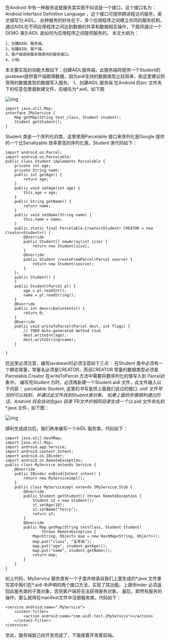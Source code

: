 在Android 中有一种服务说是服务其实倒不如说是一个接口，这个接口名为：Android Interface Definition Language ，这个接口可提供跨进程访问服务，英文缩写为:AIDL。
此种服务的好处在于，多个应用程序之间建立共同的服务机制，通过AIDL在不同应用程序之间达到数据的共享和数据相互操作，下面将通过一个DEMO 演示AIDL 是如何为应用程序之间提供服务的。
本文大纲为：
```  
1、创建AIDL 服务端。
2、创建AIDL 客户端。
3、客户端调用服务端提供的服务接口。
4、小结。
```
本文要实现的功能大致如下：创建AIDL服务端，此服务端将提供一个Student的javabean提供客户端取得数据，因为aidl支持的数据类型比较简单，故这里建议把常用的数据类型的数据写入服务。
1、创建AIDL 服务端
在Android 的src 文件夹下的任意包里面新建文件，后缀名为*.aidl，如下图

![img](http://emanual.github.io/md-android/img/component_aidl/03_aidl.png) 

```  
import java.util.Map;
interface IMyService {
	Map getMap(String test_class, Student student);
	Student getStudent();
}
```
Student 类是一个序列化的类，这里使用Parcelable 接口来序列化是Google 提供的一个比Serializable 效率更高的序列化类。Student  类代码如下：
```  
import android.os.Parcel;
import android.os.Parcelable;
public class Student implements Parcelable {
	private int age;
	private String name;
	public int getAge() {
		return age;
	}
	public void setAge(int age) {
		this.age = age;
	}
	public String getName() {
		return name;
	}
	public void setName(String name) {
		this.name = name;
	}
	public static final Parcelable.Creator<Student> CREATOR = new Creator<Student>() {
		@Override
		public Student[] newArray(int size) {
			return new Student[size];
		}
		@Override
		public Student createFromParcel(Parcel source) {
			return new Student(source);
		}
	};
	public Student() {
	}
	public Student(Parcel pl) {
		age = pl.readInt();
		name = pl.readString();
	}
	@Override
	public int describeContents() {
		return 0;
	}
	@Override
	public void writeToParcel(Parcel dest, int flags) {
		// TODO Auto-generated method stub
		dest.writeInt(age);
		dest.writeString(name);
	}

}
```
在这里必须注意，编写javabean时必须注意如下三点：
在Student 类中必须有一个静态常量，常量名必须是CREATOR，而且CREATOR 常量的数据类型必须是 Parcelable.Creator
在writeToParcel 方法中需要将要序列化的值写入到 Parcel对象中。
编写完Student 为时，必须再新建一个Student.aidl 文件，此文件输入以下内容：
parcelable Student; 这里的书写是供上面我们说过的接口   *.aidl 文件导包时可以找到，并通过此文件找到Student类对象。
如果上面的步骤顺利通过的话，Android 将会自动在gen 目录下R文件的相同目录生成一个以*.aidl 文件命名的*.java 文件，如下图：

![img](http://emanual.github.io/md-android/img/component_aidl/03_aidl2.png) 

顺利生成成功后，我们再来编写一个AIDL 服务类，代码如下：
```  
import java.util.HashMap;
import java.util.Map;
import android.app.Service;
import android.content.Intent;
import android.os.IBinder;
import android.os.RemoteException;
public class MyService extends Service {
	@Override
	public IBinder onBind(Intent intent) {
		return new MyServiceimpl();
	}
	public class MyServiceimpl extends IMyService.Stub {
		@Override
		public Student getStudent() throws RemoteException {
			Student st = new Student();
			st.setAge(18);
			st.setName("terry");
			return st;
		}
		@Override
		public Map getMap(String testClass, Student student)
				throws RemoteException {
			Map<String, Object> map = new HashMap<String, Object>();
			map.put("class", "五年级");
			map.put("age", student.getAge());
			map.put("name", student.getName());
			return map;
		}
	}
}
```
如上代码，MyService 服务类有一个子类并继承自我们上面生成的*.java 文件重写其中我们在*.aidl 中声明的两个接口方法，实现了其功能。上面IBinder 必须返回此服务类的子类对象，否则客户端将无法获得服务对象。
最后，即然有服务的操作，那么就得在manifest文件中注册服务类，代码如下：
```  
<service android:name=".MyService">
	<intent-filter>
		<action android:name="com.aidl.test.IMyService"></action>
	</intent-filter>
</service>
```
至此，服务端就己经开发完成了，下面接着开发客启端。